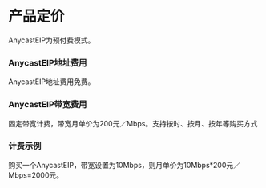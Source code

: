 

# 产品定价

AnycastEIP为预付费模式。

### AnycastEIP地址费用

AnycastEIP地址费用免费。

### AnycastEIP带宽费用

固定带宽计费，带宽月单价为200元／Mbps。支持按时、按月、按年等购买方式

### 计费示例

购买一个AnycastEIP，带宽设置为10Mbps，则月单价为10Mbps\*200元／Mbps=2000元。

